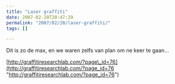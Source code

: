 ```yaml
---
title: "Laser graffiti"
date: 2007-02-20T20:47:29
permalink: "2007/02/20/laser-graffiti/"
tags: []

---
```

Dit is zo de max, en we waren zelfs van plan om ne keer te gaan…

[http://graffitiresearchlab.com/?page\_id=76](http://graffitiresearchlab.com/?page_id=76 "http://graffitiresearchlab.com/?page_id=76")

